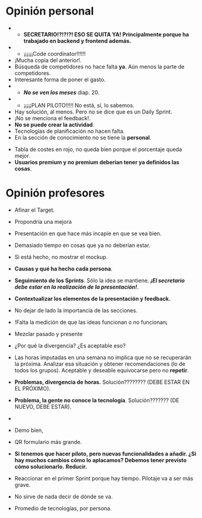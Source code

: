# Opinión personal
* + **SECRETARIO!?!?!?! ESO SE QUITA YA! Principalmente porque ha trabajado en backend y frontend además.**
* + ¡¡¡¡¡¡Code coordinator!!!!!!
* ¡Mucha copia del anterior!.
* Búsqueda de competidores no hace falta **ya**. Aún menos la parte de competidores.
* Interesante forma de poner el gasto.
* + ***No se ven los meses*** diap. 20.
* + ¡¡¡¡¡PLAN PILOTO!!!!! No está, sí, lo sabemos.
* Hay solución, al menos. Pero no se dice que es un Daily Sprint.
* ¡No se menciona el feedback!.
* **No se puede crear la actividad**.
* Tecnologías de planificación no hacen falta.
* En la sección de conocimiento no se tiene la **personal**.
+ Tabla de costes en rojo, no queda bien porque el porcentaje queda mejor.
+ **Usuarios premium y no premium deberían tener ya definidos las cosas**.

# Opinión profesores
* Afinar el Target.
* Propondría una mejora
* Presentación en que hace más incapíe en que se vea bien.
* Demasiado tiempo en cosas que ya no deberían estar.
* Si está hecho, no mostrar el mockup.
* **Causas y qué ha hecho cada persona**. 
* **Seguimiento de los Sprints**. Sólo la idea se mantiene. ***¡El secretario debe estar en la realización de la presentación!***.
* **Contextualizar los elementos de la presentación y feedback.**
* No dejar de lado la importancia de las secciones.
* !Falta la medición de que las ideas funcionan o no funcionan¡
* Mezclar pasado y presente
* ¿Por qué la divergencia? ¿Es aceptable eso?
* Las horas imputadas en una semana no implica que no se recuperarán la próxima. Analizar esa situación y obtener recomendaciones (lo de todos los grupos). Aceptable y deseable equivocarse pero no **repetir**.
* **Problemas, divergencia de horas.** Solución???????? (DEBE ESTAR EN EL PRÓXIMO).
* **Problema, la gente no conoce la tecnología**. Solución??????? (DE NUEVO, DEBE ESTAR).
* 

* Demo bien,
* QR formulario más grande.
* **Si tenemos que hacer piloto, pero nuevas funcionalidades a añadir. ¿Si hay muchos cambios cómo lo aplacamos? Debemos tener previsto cómo solucionarlo.** **Reducir.**
* Reaccionar en el primer Sprint porque hay tiempo. Pilotaje va a ser más grave.
* No sirve de nada decir de dónde se va.
* Promedio de tecnologías, por persona.
